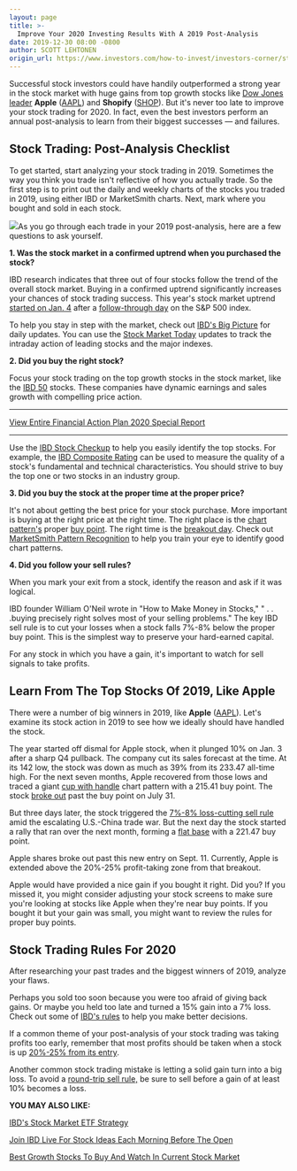```yaml
---
layout: page
title: >-
  Improve Your 2020 Investing Results With A 2019 Post-Analysis
date: 2019-12-30 08:00 -0800
author: SCOTT LEHTONEN
origin_url: https://www.investors.com/how-to-invest/investors-corner/stock-trading-2020-post-analysis
---
```





Successful stock investors could have handily outperformed a strong year in the stock market with huge gains from top growth stocks like [Dow Jones leader](https://www.investors.com/research/dow-jones-stocks/) **Apple** ([AAPL](https://research.investors.com/quote.aspx?symbol=AAPL)) and **Shopify** ([SHOP](https://research.investors.com/quote.aspx?symbol=SHOP)). But it's never too late to improve your stock trading for 2020. In fact, even the best investors perform an annual post-analysis to learn from their biggest successes — and failures.




Stock Trading: Post-Analysis Checklist
--------------------------------------


To get started, start analyzing your stock trading in 2019. Sometimes the way you think you trade isn't reflective of how you actually trade. So the first step is to print out the daily and weekly charts of the stocks you traded in 2019, using either IBD or MarketSmith charts. Next, mark where you bought and sold in each stock.


![](https://www.investors.com/wp-content/uploads/2019/12/ICapple123019-300x165.jpg)As you go through each trade in your 2019 post-analysis, here are a few questions to ask yourself.


**1. Was the stock market in a confirmed uptrend when you purchased the stock?**


IBD research indicates that three out of four stocks follow the trend of the overall stock market. Buying in a confirmed uptrend significantly increases your chances of stock trading success. This year's stock market uptrend [started on Jan. 4](https://www.investors.com/market-trend/the-big-picture/dow-stock-market-gains/) after a [follow-through day](https://www.investors.com/how-to-invest/investors-corner/what-is-a-follow-through-day/) on the S&P 500 index.


To help you stay in step with the market, check out [IBD's Big Picture](https://www.investors.com/category/market-trend/the-big-picture/) for daily updates. You can use the [Stock Market Today](https://www.investors.com/market-trend/stock-market-today/stock-market-today-market-trends-best-stocks-buy-watch/) updates to track the intraday action of leading stocks and the major indexes.


**2. Did you buy the right stock?**


Focus your stock trading on the top growth stocks in the stock market, like the [IBD 50](https://research.investors.com/stock-lists/ibd-50/) stocks. These companies have dynamic earnings and sales growth with compelling price action.




---


[View Entire Financial Action Plan 2020 Special Report](https://www.investors.com/personal-financial-action-plan)




---


Use the [IBD Stock Checkup](https://research.investors.com/stock-checkup/) to help you easily identify the top stocks. For example, the [IBD Composite Rating](https://www.investors.com/how-to-invest/investors-corner/the-ibd-composite-rating/) can be used to measure the quality of a stock's fundamental and technical characteristics. You should strive to buy the top one or two stocks in an industry group.


**3. Did you buy the stock at the proper time at the proper price?**


It's not about getting the best price for your stock purchase. More important is buying at the right price at the right time. The right place is the [chart pattern's](https://www.investors.com/ibd-university/how-to-buy/common-patterns-1/) proper [buy point](https://www.investors.com/how-to-invest/investors-corner/chart-reading-basics-how-a-buy-point-marks-a-time-of-opportunity/). The right time is the [breakout day](https://www.investors.com/how-to-invest/investors-corner/what-is-stock-breakout/). Check out [MarketSmith Pattern Recognition](https://www.investors.com/product/marketsmith/?artProdLink=MarketSmith) to help you train your eye to identify good chart patterns.


**4. Did you follow your sell rules?**


When you mark your exit from a stock, identify the reason and ask if it was logical.


IBD founder William O'Neil wrote in "How to Make Money in Stocks," " . . .buying precisely right solves most of your selling problems." The key IBD sell rule is to cut your losses when a stock falls 7%-8% below the proper buy point. This is the simplest way to preserve your hard-earned capital.


For any stock in which you have a gain, it's important to watch for sell signals to take profits.


Learn From The Top Stocks Of 2019, Like Apple
---------------------------------------------


There were a number of big winners in 2019, like **Apple** ([AAPL](https://research.investors.com/quote.aspx?symbol=AAPL)). Let's examine its stock action in 2019 to see how we ideally should have handled the stock.


The year started off dismal for Apple stock, when it plunged 10% on Jan. 3 after a sharp Q4 pullback. The company cut its sales forecast at the time. At its 142 low, the stock was down as much as 39% from its 233.47 all-time high. For the next seven months, Apple recovered from those lows and traced a giant [cup with handle](https://www.investors.com/how-to-invest/investors-corner/how-to-buy-stocks-cup-with-handle-base-alibaba-stock-buy-point/) chart pattern with a 215.41 buy point. The stock [broke out](https://www.investors.com/how-to-invest/investors-corner/what-is-stock-breakout/) past the buy point on July 31.


But three days later, the stock triggered the [7%-8% loss-cutting sell rule](https://www.investors.com/how-to-invest/investors-corner/how-to-balance-profits-and-losses-in-any-market-environment/) amid the escalating U.S.-China trade war. But the next day the stock started a rally that ran over the next month, forming a [flat base](https://www.investors.com/how-to-invest/investors-corner/when-to-buy-growth-stocks-how-to-spot-the-flat-base-amid-long-winding-chart-action/) with a 221.47 buy point.


Apple shares broke out past this new entry on Sept. 11. Currently, Apple is extended above the 20%-25% profit-taking zone from that breakout.


Apple would have provided a nice gain if you bought it right. Did you? If you missed it, you might consider adjusting your stock screens to make sure you're looking at stocks like Apple when they're near buy points. If you bought it but your gain was small, you might want to review the rules for proper buy points.


Stock Trading Rules For 2020
----------------------------


After researching your past trades and the biggest winners of 2019, analyze your flaws.


Perhaps you sold too soon because you were too afraid of giving back gains. Or maybe you held too late and turned a 15% gain into a 7% loss. Check out some of [IBD's rules](https://www.investors.com/ibd-university/find-evaluate-stocks/) to help you make better decisions.


If a common theme of your post-analysis of your stock trading was taking profits too early, remember that most profits should be taken when a stock is up [20%-25% from its entry](https://www.investors.com/how-to-invest/investors-corner/how-to-build-long-term-profits-in-stocks-take-many-gains-at-20-25/).


Another common stock trading mistake is letting a solid gain turn into a big loss. To avoid a [round-trip sell rule,](https://www.investors.com/how-to-invest/investors-corner/how-to-sell-dont-freeze-if-double-digit-gain-in-a-stock-shrinks-fast/) be sure to sell before a gain of at least 10% becomes a loss.


**YOU MAY ALSO LIKE:**


[IBD's Stock Market ETF Strategy](https://www.investors.com/market-trend/ibds-etf-market-strategy/ibds-etf-market-strategy/)


[Join IBD Live For Stock Ideas Each Morning Before The Open](https://shop.investors.com/offer/splashresponsive.aspx?id=IBD-Live&src=A00433A&refcode=pdsoc%7Cggl%7Cibdlive%7C2019%7C11%7Cibdlive%7Cna%7C985802&intcode=invstcntnartcls|cms|ibdlive|2019|11|ibdlive|na|682843)


[Best Growth Stocks To Buy And Watch In Current Stock Market](https://www.investors.com/stock-lists/best-growth-stocks-buy-watch-ibd-stock-lists/)




